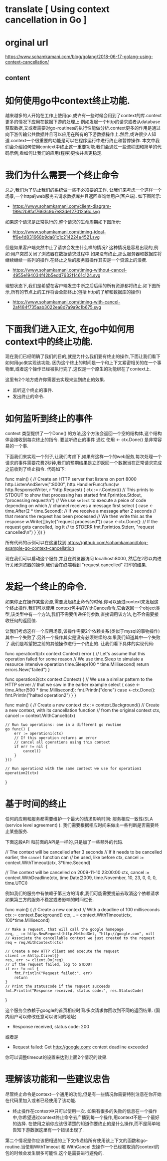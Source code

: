 # translate [ Using context cancellation in Go ]
# orginal url
https://www.sohamkamani.com/blog/golang/2018-06-17-golang-using-context-cancellation/

## content

# 如何使用go中context终止功能.

越来越多的人开始在工作上使用go,或许有一些时候会用到了context的库.context 更多的情况下应用在数据下游的处理上.例如发起一个http的请求或者从database 获取数据,又或者需要对go-routines的执行性能做分析.context更多的作用是通过向下游传输公共数据并且可以应用在所有的下游数据操作上.然后,或许很少人知道.context一个很重要的功能是可以在程序运行中进行终止和暂停操作.
本文中我们会介绍如何使用context中终止这一重要功能.我们会通过一些流程图和简单的代码示例,看如何让我们的应用(程序)更快并且更稳定.
# 我们为什么需要一个终止命令
总之,我们为了防止我们的系统做一些不必须要的工作.
让我们来考虑一个这样一个场景,一个http的web服务去请求数据库并且返回查询给用户(客户端). 如下图所示:
- https://www.sohamkamani.com/client-diagram-199c2b8faf7663c9b7e83de127012a6c.svg

如果这个请求是正常执行的,整个请求的生命周期如下图所示:

- https://www.sohamkamani.com/timing-ideal-ff6e4d831668b9da81c1c214224e4521.svg

但是如果客户端突然中止了请求会发生什么样的情况? 这种情况是容易出现的,例如:用户突然关闭了浏览器在数据请求过程中.如果没有终止,那么服务器和数据库将继续继续一些列的操作.在终止之后的服务器操作其实是一个资源上的浪费.

- https://www.sohamkamani.com/timing-without-cancel-4955e194034f42b5edd7632f1461c124.svg

理想状态下,我们是希望在客户端发生中断之后后续的所有资源都将终止.如下图所示,所有的节点上的工作将会全部终止(包括 http的了解和数据库的操作)
- https://www.sohamkamani.com/timing-with-cancel-2af484f735aab3022ea8d7a9a9c1b675.svg

# 下面我们进入正文, 在go中如何用context中的终止功能.

现在我们已经明确了我们的目的,就是为什么我们要有终止的操作,下面让我们看下如何用go来实现该功能.
因为这个终止的时间是一个和上下文紧密相关的在一个事物里,或者这个操作已经被执行完了.这仅是一个原生的功能绑在了context上.

这里有2个地方或许你需要去实现来达到终止的效果.
- 监听这个终止的事件.
- 发出终止的命令.

# 如何监听到终止的事件

context 类型提供了一个Done() 的方法,这个方法会返回一个空的结构体,这个结构体会接收到每次终止的指令. 要监听终止的事件 通过 使用 <- ctx.Done() 是非常容易的一个事.

下面我们来实现一个列子,让我们考虑下,如果有这样一个的web服务,每次处理一个请求的事件需要花费2秒钟,我们的预期结果是立即返回一个数据当在正常请求完成之前收到了终止指令.
代码如下:

func main() {
	// Create an HTTP server that listens on port 8000
	http.ListenAndServe(":8000", http.HandlerFunc(func(w http.ResponseWriter, r *http.Request) {
		ctx := r.Context()
		// This prints to STDOUT to show that processing has started
		fmt.Fprint(os.Stdout, "processing request\n")
		// We use `select` to execute a peice of code depending on which
		// channel receives a message first
		select {
		case <-time.After(2 * time.Second):
			// If we receive a message after 2 seconds
			// that means the request has been processed
			// We then write this as the response
			w.Write([]byte("request processed"))
		case <-ctx.Done():
			// If the request gets cancelled, log it
			// to STDERR
			fmt.Fprint(os.Stderr, "request cancelled\n")
		}
	}))
}

所有代码的示例可以在这里找到 https://github.com/sohamkamani/blog-example-go-context-cancellation 

现在我们可以启动这个服务,并且在浏览器访问 localhost:8000, 然后在2秒以内进行关闭浏览器的操作,我们会在终端看到 "request cancelled" 打印的结果.

# 发起一个终止的命令.

如果你正在操作某些资源,需要发起终止命令的时候,你可以通过context来发起这个终止操作.我们可以使用 context包中的WithCance命令,它会返回一个object类型,该类型中有一个方法,我们不需要传递任何参数,直接调用该方法,也不会需要接收任何的返回值.

让我们考虑这样一个应用场景,该操作需要2个依赖关系(类似于mysql的事物操作)其中一个失败了.另外一个操作其实是没有必须继续的.如果我们知道其中一个失败了.我们是希望把之前的其他操作进行一个终止的.
让我们看下具体的实现代码:

func operation1(ctx context.Context) error {
	// Let's assume that this operation failed for some reason
	// We use time.Sleep to simulate a resource intensive operation
	time.Sleep(100 * time.Millisecond)
	return errors.New("failed")
}

func operation2(ctx context.Context) {
	// We use a similar pattern to the HTTP server
	// that we saw in the earlier example
	select {
	case <-time.After(500 * time.Millisecond):
		fmt.Println("done")
	case <-ctx.Done():
		fmt.Println("halted operation2")
	}
}

func main() {
	// Create a new context
	ctx := context.Background()
	// Create a new context, with its cancellation function
	// from the original context
	ctx, cancel := context.WithCancel(ctx)

	// Run two operations: one in a different go routine
	go func() {
		err := operation1(ctx)
		// If this operation returns an error
		// cancel all operations using this context
		if err != nil {
			cancel()
		}
	}()

	// Run operation2 with the same context we use for operation1
	operation2(ctx)
}


# 基于时间的终止

任何的应用和服务都需要维护一个最大的请求影响时间: 服务相应一致性(SLA (service level agreement) ). 我们需要根据相应时间来做出一些判断是否需要终止某些服务.

下面这段API 和前面的API是一样的,只是加了一些额外的代码.

// The context will be cancelled after 3 seconds
// If it needs to be cancelled earlier, the `cancel` function can
// be used, like before
ctx, cancel := context.WithTimeout(ctx, 3*time.Second)

// The context will be cancelled on 2009-11-10 23:00:00
ctx, cancel := context.WithDeadline(ctx, time.Date(2009, time.November, 10, 23, 0, 0, 0, time.UTC))

例如我们的服务中有依赖于第三方的请求,我们可能需要提前去取消这个依赖请求如果第三方的服务不稳定或者影响的时间过长.


func main() {
	// Create a new context
	// With a deadline of 100 milliseconds
	ctx := context.Background()
	ctx, _ = context.WithTimeout(ctx, 100*time.Millisecond)

	// Make a request, that will call the google homepage
	req, _ := http.NewRequest(http.MethodGet, "http://google.com", nil)
	// Associate the cancellable context we just created to the request
	req = req.WithContext(ctx)

	// Create a new HTTP client and execute the request
	client := &http.Client{}
	res, err := client.Do(req)
	// If the request failed, log to STDOUT
	if err != nil {
		fmt.Println("Request failed:", err)
		return
	}
	// Print the statuscode if the request succeeds
	fmt.Println("Response received, status code:", res.StatusCode)
}

这个服务会依赖于google的首页相应时间.多次请求你回收到不同的返回结果. (国内用户可以修改任意可以访问的地址)
- Response received, status code: 200

或者是

- Request failed: Get http://google.com: context deadline exceeded

你可以调整timeout的设置来达到上面2个情况的效果.

# 理解该功能和一些建议忠告

尽管终止命令是context一个通用的功能,但是有一些情况你需要特别注意在你开始在代码里加入或者已经使用了该功能.
- 终止操作在context中只可以使用一次.
如果有很多的失败的信息在一个操作中,你希望通过context终止命令去广播到每一个操作,用context不是一个最好的选择.
在使用之前你应该很清楚的知道你要终止的是什么操作,而不是简单地告知下游数据这里有一个错误出现了.

第二个情况是你应该把相通的上下文传递给所有使用该上下文的函数和go-routine.当使用WithTimeout 和 WithCancel 去操作一个已经被取消的context的包的时候会发生很多可能性,这个是需要进行避免的.






